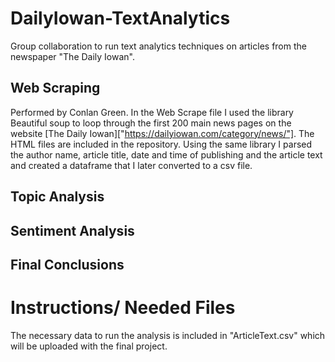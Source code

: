# DailyIowan-TextAnalytics
Group collaboration to run text analytics techniques on articles from the newspaper "The Daily Iowan". 

## Web Scraping
Performed by Conlan Green. In the Web Scrape file I used the library Beautiful soup to loop through the first 200 main news pages on the website [The Daily Iowan]["https://dailyiowan.com/category/news/"]. The HTML files are included in the repository. Using the same library I parsed the author name, article title, date and time of publishing and the article text and created a dataframe that I later converted to a csv file.

## Topic Analysis 

## Sentiment Analysis 

## Final Conclusions



# Instructions/ Needed Files
The necessary data to run the analysis is included in "ArticleText.csv" which will be uploaded with the final project. 
